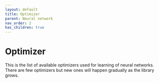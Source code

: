 ```yaml
---
layout: default
title: Optimizer
parent: Neural network
nav_order: 2
has_children: true
---
```


# Optimizer

This is the list of available optimizers used for learning of neural networks. There are few optimizers but new ones will happen gradually as the library grows.